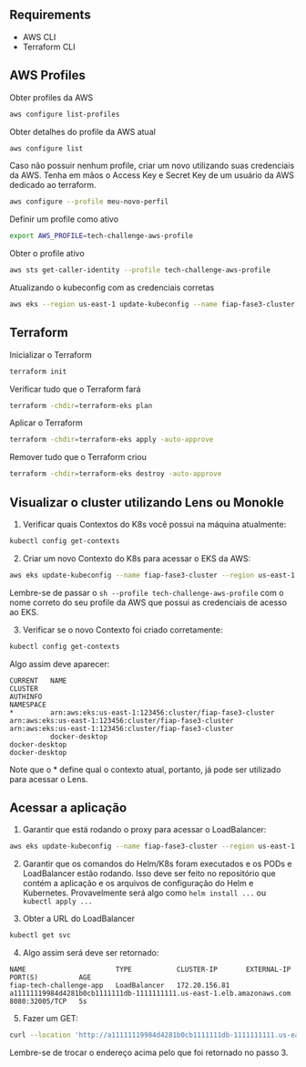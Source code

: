 ## Requirements
- AWS CLI
- Terraform CLI

## AWS Profiles

Obter profiles da AWS
```sh
aws configure list-profiles
```

Obter detalhes do profile da AWS atual
```sh
aws configure list
```

Caso não possuir nenhum profile, criar um novo utilizando suas credenciais da AWS. Tenha em mãos o Access Key e Secret Key de um usuário da AWS dedicado ao terraform.
```sh
aws configure --profile meu-novo-perfil
```

Definir um profile como ativo
```sh
export AWS_PROFILE=tech-challenge-aws-profile
```

Obter o profile ativo
```sh
aws sts get-caller-identity --profile tech-challenge-aws-profile
```

Atualizando o kubeconfig com as credenciais corretas
```sh
aws eks --region us-east-1 update-kubeconfig --name fiap-fase3-cluster --profile tech-challenge-aws-profile
```

## Terraform

Inicializar o Terraform
```sh
terraform init
```

Verificar tudo que o Terraform fará
```sh
terraform -chdir=terraform-eks plan
```

Aplicar o Terraform
```sh
terraform -chdir=terraform-eks apply -auto-approve
```

Remover tudo que o Terraform criou
```sh
terraform -chdir=terraform-eks destroy -auto-approve
```

## Visualizar o cluster utilizando Lens ou Monokle

1. Verificar quais Contextos do K8s você possui na máquina atualmente:
```sh
kubectl config get-contexts
```

2. Criar um novo Contexto do K8s para acessar o EKS da AWS:
```sh
aws eks update-kubeconfig --name fiap-fase3-cluster --region us-east-1 --profile tech-challenge-aws-profile
```
Lembre-se de passar o ```sh --profile tech-challenge-aws-profile``` com o nome correto do seu profile da AWS que possui as credenciais de acesso ao EKS.

3. Verificar se o novo Contexto foi criado corretamente:
```sh
kubectl config get-contexts
```

Algo assim deve aparecer:
```
CURRENT   NAME                                                            CLUSTER                                                         AUTHINFO                                                        NAMESPACE
*         arn:aws:eks:us-east-1:123456:cluster/fiap-fase3-cluster   arn:aws:eks:us-east-1:123456:cluster/fiap-fase3-cluster   arn:aws:eks:us-east-1:123456:cluster/fiap-fase3-cluster
          docker-desktop                                                  docker-desktop                                                  docker-desktop
```

Note que o * define qual o contexto atual, portanto, já pode ser utilizado para acessar o Lens.

## Acessar a aplicação
1. Garantir que está rodando o proxy para acessar o LoadBalancer:
```sh
aws eks update-kubeconfig --name fiap-fase3-cluster --region us-east-1 --profile tech-challenge-aws-profile
```

2. Garantir que os comandos do Helm/K8s foram executados e os PODs e LoadBalancer estão rodando.
Isso deve ser feito no repositório que contém a aplicação e os arquivos de configuração do Helm e Kubernetes. 
Provavelmente será algo como ```helm install ...``` ou ```kubectl apply ...```

3. Obter a URL do LoadBalancer
```sh
kubectl get svc
```

4. Algo assim será deve ser retornado:
```
NAME                      TYPE           CLUSTER-IP       EXTERNAL-IP                                                               PORT(S)          AGE
fiap-tech-challenge-app   LoadBalancer   172.20.156.81    a11111119984d4281b0cb1111111db-1111111111.us-east-1.elb.amazonaws.com   8080:32005/TCP   5s
```

5. Fazer um GET:
```sh
curl --location 'http://a11111119984d4281b0cb1111111db-1111111111.us-east-1.elb.amazonaws.com:8080/orders'
```
Lembre-se de trocar o endereço acima pelo que foi retornado no passo 3.
